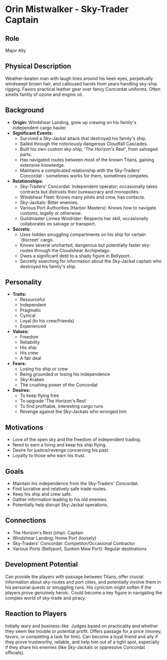 # Orin Mistwalker - Sky-Trader Captain

## Role
Major Ally

## Physical Description
Weather-beaten man with laugh lines around his keen eyes, perpetually windswept brown hair, and calloused hands from years handling sky-ship rigging. Favors practical leather gear over fancy Concordat uniforms. Often smells faintly of ozone and engine oil.

## Background
- **Origin:** Windshear Landing, grew up crewing on his family's independent cargo hauler.
- **Significant Events:**
  - Survived a Sky-Jackal attack that destroyed his family's ship.
  - Sailed through the notoriously dangerous Cloudfall Cascades.
  - Built his own custom sky-ship, 'The Horizon's Rest', from salvaged parts.
  - Has navigated routes between most of the known Titans, gaining extensive knowledge.
  - Maintains a complicated relationship with the Sky-Traders' Concordat - sometimes works for them, sometimes competes.
- **Relationships:**
  - Sky-Traders' Concordat: Independent operator; occasionally takes contracts but distrusts their bureaucracy and monopolies.
  - Windshear Fleet: Knows many pilots and crew, has contacts.
  - Sky-Jackals: Bitter enemies.
  - Various Port Authorities (Harbor Masters): Knows how to navigate customs, legally or otherwise.
  - Guildmaster Linnea Windrider: Respects her skill, occasionally collaborates on salvage or transport.
- **Secrets:**
  - Uses hidden smuggling compartments on his ship for certain 'discreet' cargo.
  - Knows several uncharted, dangerous but potentially faster sky-routes through the Cloudshear Archipelago.
  - Owes a significant debt to a shady figure in Bellyport.
  - Secretly searching for information about the Sky-Jackal captain who destroyed his family's ship.

## Personality
- **Traits:**
  - Resourceful
  - Independent
  - Pragmatic
  - Cynical
  - Loyal (to his crew/friends)
  - Experienced
- **Values:**
  - Freedom
  - Reliability
  - His ship
  - His crew
  - A fair deal
- **Fears:**
  - Losing his ship or crew
  - Being grounded or losing his independence
  - Sky-Kraken
  - The crushing power of the Concordat
- **Desires:**
  - To keep flying free
  - To upgrade 'The Horizon's Rest'
  - To find profitable, interesting cargo runs
  - Revenge against the Sky-Jackals who wronged him

## Motivations
- Love of the open sky and the freedom of independent trading.
- Need to earn a living and keep his ship flying.
- Desire for justice/revenge concerning his past.
- Loyalty to those who earn his trust.

## Goals
- Maintain his independence from the Sky-Traders' Concordat.
- Find lucrative and relatively safe trade routes.
- Keep his ship and crew safe.
- Gather information leading to his old enemies.
- Potentially help disrupt Sky-Jackal operations.

## Connections
- The Horizon's Rest (ship): Captain
- Windshear Landing: Home Port (loosely)
- Sky-Traders' Concordat: Competitor/Occasional Contractor
- Various Ports (Bellyport, Sunken Maw Port): Regular destinations

## Development Potential
Can provide the players with passage between Titans, offer crucial information about sky-routes and port cities, and potentially involve them in his personal quests or smuggling runs. His cynicism might soften if the players prove genuinely heroic. Could become a key figure in navigating the complex world of sky-trade and piracy.

## Reaction to Players
Initially wary and business-like. Judges based on practicality and whether they seem like trouble or potential profit. Offers passage for a price (money, favors, or completing a task for him). Can become a loyal friend and ally if they prove trustworthy, reliable, and help him out of a tight spot, especially if they share his enemies (like Sky-Jackals or oppressive Concordat officials).
